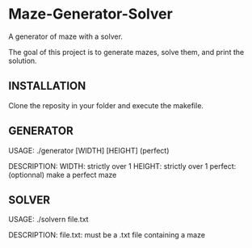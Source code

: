 # Maze-Generator-Solver
A generator of maze with a solver.

The goal of this project is to generate mazes, solve them, and print the solution.

## INSTALLATION

Clone the reposity in your folder and execute the makefile.

## GENERATOR

USAGE:
	./generator [WIDTH] [HEIGHT] (perfect)

DESCRIPTION:
	WIDTH: strictly over 1
	HEIGHT: strictly over 1
	perfect: (optionnal) make a perfect maze


## SOLVER


USAGE:
	./solvern file.txt

DESCRIPTION:
	file.txt: must be a .txt file containing a maze
